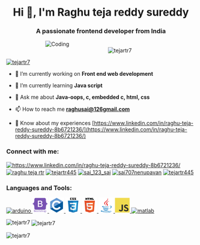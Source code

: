 <h1 align="center">Hi 👋, I'm Raghu teja reddy sureddy</h1>
<h3 align="center">A passionate frontend developer from India</h3>
<img align="right" alt="Coding" width="400" src="https://d6f6d0kpz0gyr.cloudfront.net/uploads/images-archive/Blog/Gifs/coding.gif">


<p align="center" style="padding-left:20%;"> <img src="https://komarev.com/ghpvc/?username=tejartr7&label=Profile%20views&color=0e75b6&style=flat" alt="tejartr7" /> </p>

<p align="left"> <a href="https://github.com/ryo-ma/github-profile-trophy"><img src="https://github-profile-trophy.vercel.app/?username=tejartr7" alt="tejartr7" /></a> </p>

- 🔭 I’m currently working on **Front end web development**

- 🌱 I’m currently learning **Java script**

- 💬 Ask me about **Java-oops, c, embedded c, html, css**

- 📫 How to reach me **raghusai@126gmail.com**

- 📄 Know about my experiences [https://www.linkedin.com/in/raghu-teja-reddy-sureddy-8b6721236/](https://www.linkedin.com/in/raghu-teja-reddy-sureddy-8b6721236/)

<h3 align="left">Connect with me:</h3>
<p align="left">
<a href="https://linkedin.com/in/https://www.linkedin.com/in/raghu-teja-reddy-sureddy-8b6721236/" target="blank"><img align="center" src="https://raw.githubusercontent.com/rahuldkjain/github-profile-readme-generator/master/src/images/icons/Social/linked-in-alt.svg" alt="https://www.linkedin.com/in/raghu-teja-reddy-sureddy-8b6721236/" height="30" width="40" /></a>
<a href="https://fb.com/raghu teja rtr" target="blank"><img align="center" src="https://raw.githubusercontent.com/rahuldkjain/github-profile-readme-generator/master/src/images/icons/Social/facebook.svg" alt="raghu teja rtr" height="30" width="40" /></a>
<a href="https://instagram.com/tejartr445" target="blank"><img align="center" src="https://raw.githubusercontent.com/rahuldkjain/github-profile-readme-generator/master/src/images/icons/Social/instagram.svg" alt="tejartr445" height="30" width="40" /></a>
<a href="https://www.codechef.com/users/sai_123_sai" target="blank"><img align="center" src="https://cdn.jsdelivr.net/npm/simple-icons@3.1.0/icons/codechef.svg" alt="sai_123_sai" height="30" width="40" /></a>
<a href="https://www.hackerrank.com/sai707nenupavan" target="blank"><img align="center" src="https://raw.githubusercontent.com/rahuldkjain/github-profile-readme-generator/master/src/images/icons/Social/hackerrank.svg" alt="sai707nenupavan" height="30" width="40" /></a>
<a href="https://www.leetcode.com/tejartr445" target="blank"><img align="center" src="https://raw.githubusercontent.com/rahuldkjain/github-profile-readme-generator/master/src/images/icons/Social/leet-code.svg" alt="tejartr445" height="30" width="40" /></a>
</p>

<h3 align="left">Languages and Tools:</h3>
<p align="left"> <a href="https://www.arduino.cc/" target="_blank" rel="noreferrer"> <img src="https://cdn.worldvectorlogo.com/logos/arduino-1.svg" alt="arduino" width="40" height="40"/> </a> <a href="https://getbootstrap.com" target="_blank" rel="noreferrer"> <img src="https://raw.githubusercontent.com/devicons/devicon/master/icons/bootstrap/bootstrap-plain-wordmark.svg" alt="bootstrap" width="40" height="40"/> </a> <a href="https://www.cprogramming.com/" target="_blank" rel="noreferrer"> <img src="https://raw.githubusercontent.com/devicons/devicon/master/icons/c/c-original.svg" alt="c" width="40" height="40"/> </a> <a href="https://www.w3schools.com/css/" target="_blank" rel="noreferrer"> <img src="https://raw.githubusercontent.com/devicons/devicon/master/icons/css3/css3-original-wordmark.svg" alt="css3" width="40" height="40"/> </a> <a href="https://www.w3.org/html/" target="_blank" rel="noreferrer"> <img src="https://raw.githubusercontent.com/devicons/devicon/master/icons/html5/html5-original-wordmark.svg" alt="html5" width="40" height="40"/> </a> <a href="https://www.java.com" target="_blank" rel="noreferrer"> <img src="https://raw.githubusercontent.com/devicons/devicon/master/icons/java/java-original.svg" alt="java" width="40" height="40"/> </a> <a href="https://developer.mozilla.org/en-US/docs/Web/JavaScript" target="_blank" rel="noreferrer"> <img src="https://raw.githubusercontent.com/devicons/devicon/master/icons/javascript/javascript-original.svg" alt="javascript" width="40" height="40"/> </a> <a href="https://www.mathworks.com/" target="_blank" rel="noreferrer"> <img src="https://upload.wikimedia.org/wikipedia/commons/2/21/Matlab_Logo.png" alt="matlab" width="40" height="40"/> </a> </p>

<p><img align="left" src="https://github-readme-stats.vercel.app/api/top-langs?username=tejartr7&show_icons=true&locale=en&layout=compact" alt="tejartr7" /></p>

<p>&nbsp;<img align="center" src="https://github-readme-stats.vercel.app/api?username=tejartr7&show_icons=true&locale=en" alt="tejartr7" /></p>




<p><img align="center" src="https://github-readme-streak-stats.herokuapp.com/?user=tejartr7&" alt="tejartr7" /></p>
